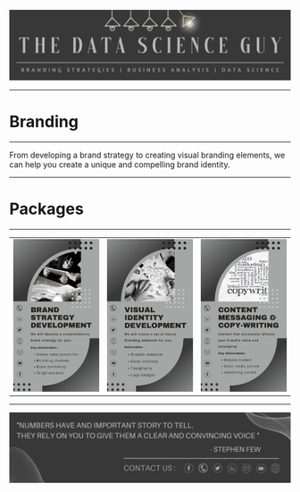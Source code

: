 <p align="center"><a href="https://github.com/Mihir-Ai-lab/The_Data_Science_Guy"><img src="https://github.com/Mihir-Ai-lab/The_Data_Science_Guy/blob/main/Images/Notebook%20Header.png"></a></p>

---
# Branding
---

From developing a brand strategy to creating visual branding elements, we can help you create a unique and compelling brand identity.

---
# Packages
---
| | | |
|:--|:--|:--|
| <a href="https://wa.me/p/5886809221439939/917021684214"><img src="https://github.com/Mihir-Ai-lab/The_Data_Science_Guy/blob/main/Services/Branding/Brand%20Strategy%20Development.png"> | <a href="https://wa.me/p/6331874763546790/917021684214"><img src="https://github.com/Mihir-Ai-lab/The_Data_Science_Guy/blob/main/Services/Branding/Visual%20Identity%20Development.png"> | <a href="https://wa.me/p/6096295790450483/917021684214"><img src="https://github.com/Mihir-Ai-lab/The_Data_Science_Guy/blob/main/Services/Branding/Messaging%20%26%20Copywriting.png">

---
<p align="center"><a href="https://thedatascienceguy.go.studio/"><img src="https://github.com/Mihir-Ai-lab/The_Data_Science_Guy/blob/main/Images/Notebook%20Footer.png"></a></p>
